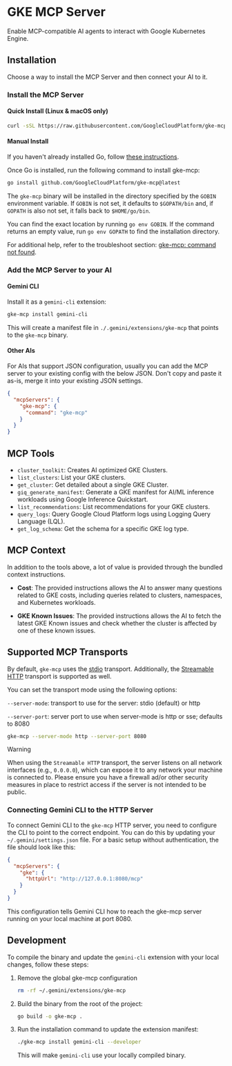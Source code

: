 # GKE MCP Server

Enable MCP-compatible AI agents to interact with Google Kubernetes Engine.

## Installation

Choose a way to install the MCP Server and then connect your AI to it.

### Install the MCP Server

#### Quick Install (Linux & macOS only)

```sh
curl -sSL https://raw.githubusercontent.com/GoogleCloudPlatform/gke-mcp/main/install.sh | bash
```

#### Manual Install

If you haven't already installed Go, follow [these instructions](https://go.dev/doc/install).

Once Go is installed, run the following command to install gke-mcp:

```sh
go install github.com/GoogleCloudPlatform/gke-mcp@latest
```

The `gke-mcp` binary will be installed in the directory specified by the `GOBIN` environment variable. If `GOBIN` is not set, it defaults to `$GOPATH/bin` and, if `GOPATH` is also not set, it falls back to `$HOME/go/bin`.

You can find the exact location by running `go env GOBIN`. If the command returns an empty value, run `go env GOPATH` to find the installation directory.

For additional help, refer to the troubleshoot section: [gke-mcp: command not found](TROUBLESHOOTING.md#gke-mcp-command-not-found-on-macos-or-linux).

### Add the MCP Server to your AI

#### Gemini CLI

Install it as a `gemini-cli` extension:

```sh
gke-mcp install gemini-cli
```

This will create a manifest file in `./.gemini/extensions/gke-mcp` that points to the `gke-mcp` binary.

#### Other AIs

For AIs that support JSON configuration, usually you can add the MCP server to your existing config with the below JSON. Don't copy and paste it as-is, merge it into your existing JSON settings.

```json
{
  "mcpServers": {
    "gke-mcp": {
      "command": "gke-mcp"
    }
  }
}
```

## MCP Tools

- `cluster_toolkit`: Creates AI optimized GKE Clusters.
- `list_clusters`: List your GKE clusters.
- `get_cluster`: Get detailed about a single GKE Cluster.
- `giq_generate_manifest`: Generate a GKE manifest for AI/ML inference workloads using Google Inference Quickstart.
- `list_recommendations`: List recommendations for your GKE clusters.
- `query_logs`: Query Google Cloud Platform logs using Logging Query Language (LQL).
- `get_log_schema`: Get the schema for a specific GKE log type.

## MCP Context

In addition to the tools above, a lot of value is provided through the bundled context instructions.

- **Cost**: The provided instructions allows the AI to answer many questions related to GKE costs, including queries related to clusters, namespaces, and Kubernetes workloads.

- **GKE Known Issues**: The provided instructions allows the AI to fetch the latest GKE Known issues and check whether the cluster is affected by one of these known issues.

## Supported MCP Transports

By default, `gke-mcp` uses the [stdio]("https://modelcontextprotocol.io/specification/2025-06-18/basic/transports#stdio") transport. Additionally, the [Streamable HTTP](https://modelcontextprotocol.io/specification/2025-06-18/basic/transports#streamable-http) transport is supported as well.

You can set the transport mode using the following options:

`--server-mode`: transport to use for the server: stdio (default) or http

`--server-port`: server port to use when server-mode is http or sse; defaults to 8080

```sh
gke-mcp --server-mode http --server-port 8080
```

> [!WARNING]
> When using the `Streamable HTTP` transport, the server listens on all network interfaces (e.g., `0.0.0.0`), which can expose it to any network your machine is connected to.
> Please ensure you have a firewall ad/or other security measures in place to restrict access if the server is not intended to be public.

### Connecting Gemini CLI to the HTTP Server

To connect Gemini CLI to the `gke-mcp` HTTP server, you need to configure the CLI to point to the correct endpoint. You can do this by updating your `~/.gemini/settings.json` file. For a basic setup without authentication, the file should look like this:

```json
{
  "mcpServers": {
    "gke": {
      "httpUrl": "http://127.0.0.1:8080/mcp"
    }
  }
}
```

This configuration tells Gemini CLI how to reach the gke-mcp server running on your local machine at port 8080.

## Development

To compile the binary and update the `gemini-cli` extension with your local changes, follow these steps:

1. Remove the global gke-mcp configuration

   ```sh
   rm -rf ~/.gemini/extensions/gke-mcp
   ```

1. Build the binary from the root of the project:

   ```sh
   go build -o gke-mcp .
   ```

1. Run the installation command to update the extension manifest:

   ```sh
   ./gke-mcp install gemini-cli --developer
   ```

   This will make `gemini-cli` use your locally compiled binary.
